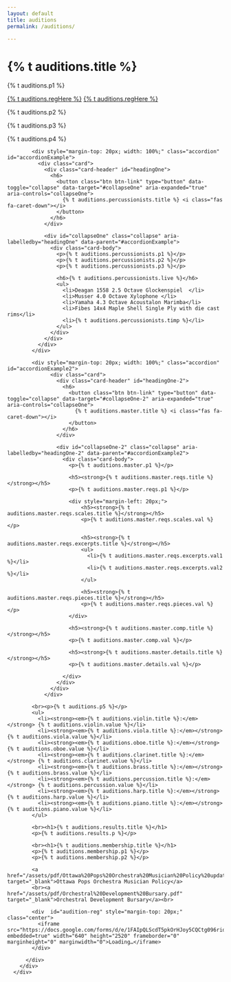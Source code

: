 ```yaml
---
layout: default
title: auditions
permalink: /auditions/

---
```


<div class="main auditions content container-fluid">
    <div class="parallax-auditions">
        <div class="row audition-row">
          <div class="col">
            <h1>{% t auditions.title %}</h1>
            <p>{% t auditions.p1 %}</p>
            <div class="center">
              <a id="audition-reg-web" href="#audition-reg" class="btn-outline-maroon btn center">{% t auditions.regHere %}</a>
              <a id="audition-reg-mobile" href="https://docs.google.com/forms/d/e/1FAIpQLScdT5pkOrHJoy5CQCtg096rid4OGPWdKgW2d7QON5qAm8g5Gg/viewform?usp=sf_link" target="_blank" class="btn-outline-maroon btn center">{% t auditions.regHere %}</a>
            </div>            
            <p>{% t auditions.p2 %}</p>
            <p>{% t auditions.p3 %}</p>
            <p>{% t auditions.p4 %}</p>
            
            <div style="margin-top: 20px; width: 100%;" class="accordion" id="accordionExample">
              <div class="card">
                <div class="card-header" id="headingOne">
                  <h6>
                    <button class="btn btn-link" type="button" data-toggle="collapse" data-target="#collapseOne" aria-expanded="true" aria-controls="collapseOne">
                      {% t auditions.percussionists.title %} <i class="fas fa-caret-down"></i>
                    </button>
                  </h6>
                </div>

                <div id="collapseOne" class="collapse" aria-labelledby="headingOne" data-parent="#accordionExample">
                  <div class="card-body">
                    <p>{% t auditions.percussionists.p1 %}</p>
                    <p>{% t auditions.percussionists.p2 %}</p>
                    <p>{% t auditions.percussionists.p3 %}</p>

                    <h6>{% t auditions.percussionists.live %}</h6>
                    <ul>
                      <li>Deagan 1558 2.5 Octave Glockenspiel  </li>
                      <li>Musser 4.0 Octave Xylophone </li>
                      <li>Yamaha 4.3 Octave Acoustalon Marimba</li>
                      <li>Fibes 14x4 Maple Shell Single Ply with die cast rims</li>
                      <li>{% t auditions.percussionists.timp %}</li>
                    </ul>
                  </div>
                </div>
              </div>
            </div>
            
            <div style="margin-top: 20px; width: 100%;" class="accordion" id="accordionExample2">
                  <div class="card">
                    <div class="card-header" id="headingOne-2">
                      <h6>
                        <button class="btn btn-link" type="button" data-toggle="collapse" data-target="#collapseOne-2" aria-expanded="true" aria-controls="collapseOne">
                          {% t auditions.master.title %} <i class="fas fa-caret-down"></i>
                        </button>
                      </h6>
                    </div>
    
                    <div id="collapseOne-2" class="collapse" aria-labelledby="headingOne-2" data-parent="#accordionExample2">
                      <div class="card-body">
                        <p>{% t auditions.master.p1 %}</p>
                        
                        <h5><strong>{% t auditions.master.reqs.title %}</strong></h5>
                        <p>{% t auditions.master.reqs.p1 %}</p>
                        
                        <div style="margin-left: 20px;">                            
                            <h5><strong>{% t auditions.master.reqs.scales.title %}</strong></h5>
                            <p>{% t auditions.master.reqs.scales.val %}</p>
                            
                            <h5><strong>{% t auditions.master.reqs.excerpts.title %}</strong></h5>
                            <ul>
                              <li>{% t auditions.master.reqs.excerpts.val1 %}</li>
                              <li>{% t auditions.master.reqs.excerpts.val2 %}</li>
                            </ul>
                            
                            <h5><strong>{% t auditions.master.reqs.pieces.title %}</strong></h5>
                            <p>{% t auditions.master.reqs.pieces.val %}</p>
                        </div>                        
                        
                        <h5><strong>{% t auditions.master.comp.title %}</strong></h5>
                        <p>{% t auditions.master.comp.val %}</p>
                        
                        <h5><strong>{% t auditions.master.details.title %}</strong></h5>
                        <p>{% t auditions.master.details.val %}</p>                        
                        
                      </div>
                    </div>
                  </div>
                </div>
            
            <br><p>{% t auditions.p5 %}</p>
            <ul>
              <li><strong><em>{% t auditions.violin.title %}:</em></strong> {% t auditions.violin.value %}</li>
              <li><strong><em>{% t auditions.viola.title %}:</em></strong> {% t auditions.viola.value %}</li>
              <li><strong><em>{% t auditions.oboe.title %}:</em></strong> {% t auditions.oboe.value %}</li>
              <li><strong><em>{% t auditions.clarinet.title %}:</em></strong> {% t auditions.clarinet.value %}</li>
              <li><strong><em>{% t auditions.brass.title %}:</em></strong> {% t auditions.brass.value %}</li>
              <li><strong><em>{% t auditions.percussion.title %}:</em></strong> {% t auditions.percussion.value %}</li>
              <li><strong><em>{% t auditions.harp.title %}:</em></strong> {% t auditions.harp.value %}</li>
              <li><strong><em>{% t auditions.piano.title %}:</em></strong> {% t auditions.piano.value %}</li>
            </ul>
            
            <br><h1>{% t auditions.results.title %}</h1>
            <p>{% t auditions.results.p %}</p>
            
            <br><h1>{% t auditions.membership.title %}</h1>
            <p>{% t auditions.membership.p1 %}</p>
            <p>{% t auditions.membership.p2 %}</p>
            
            <a href="/assets/pdf/Ottawa%20Pops%20Orchestra%20Musician%20Policy%20updated%20July%202019.pdf" target="_blank">Ottawa Pops Orchestra Musician Policy</a>
            <br><a href="/assets/pdf/Orchestral%20Development%20Bursary.pdf" target="_blank">Orchestral Development Bursary</a><br>
            
            <div  id="audition-reg" style="margin-top: 20px;" class="center">
              <iframe src="https://docs.google.com/forms/d/e/1FAIpQLScdT5pkOrHJoy5CQCtg096rid4OGPWdKgW2d7QON5qAm8g5Gg/viewform?embedded=true" width="640" height="2520" frameborder="0" marginheight="0" marginwidth="0">Loading…</iframe>
            </div>

          </div>
        </div>
      </div>
</div>